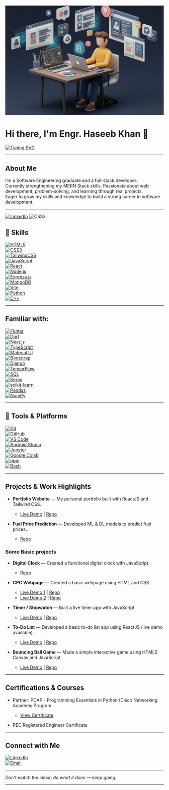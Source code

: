 ![Frontend Developer Illustration](https://github.com/Haseeb-Khan-Official/Haseeb-Khan-Official/blob/582538bcaaf1d51e892c9919d788f0913eb87ff9/newportrait.png)  

# Hi there, I'm Engr. Haseeb Khan 👋  

[![Typing SVG](https://readme-typing-svg.demolab.com?font=Anton&weight=700&letterSpacing=5px&duration=4500&pause=1000&color=7CACDE&center=true&vCenter=true&width=800&lines=Software+Engineer;Full+Stack+Web+Developer;HTML+%7C+CSS+%7C+TailwindCSS+%7C+JavaScript;MongoDB+%7C+ExpressJS+%7C+ReactJS+%7C+NodeJS;Vite+%7C+Python)](https://git.io/typing-svg)

---

## About Me  

I’m a Software Engineering graduate and a full-stack developer.  
Currently strengthening my MERN Stack skills. Passionate about web development, problem-solving, and learning through real projects.  
Eager to grow my skills and knowledge to build a strong career in software development.  

---
[![LinkedIn](https://skillicons.dev/icons?i=linkedin)](https://www.linkedin.com/in/haseebkhanhk/)
![CSS3](https://skillicons.dev/icons?i=css)

## 🧠 Skills  

[![HTML5](https://img.shields.io/badge/HTML5-E34F26?logo=html5&logoColor=white&style=flat-circle)]()  
[![CSS3](https://img.shields.io/badge/CSS3-1572B6?logo=css3&logoColor=black&style=flat-square)]()  
[![TailwindCSS](https://img.shields.io/badge/TailwindCSS-06B6D4?logo=tailwindcss&logoColor=white&style=flat-circle)]()  
[![JavaScript](https://img.shields.io/badge/JavaScript-F7DF1E?logo=javascript&logoColor=black&style=flat-circle)]()  
[![React](https://img.shields.io/badge/React-61DAFB?logo=react&logoColor=black&style=flat-circle)]()  
[![Node.js](https://img.shields.io/badge/Node.js-339933?logo=node.js&logoColor=white&style=flat-circle)]()  
[![Express.js](https://img.shields.io/badge/Express.js-000000?logo=express&logoColor=white&style=flat-circle)]()  
[![MongoDB](https://img.shields.io/badge/MongoDB-47A248?logo=mongodb&logoColor=white&style=flat-circle)]()  
[![Vite](https://img.shields.io/badge/Vite-646CFF?logo=vite&logoColor=white&style=flat-circle)]()  
[![Python](https://img.shields.io/badge/Python-3776AB?logo=python&logoColor=white&style=flat-circle)]()  
[![C++](https://img.shields.io/badge/C++-00599C?logo=cplusplus&logoColor=white&style=flat-circle)]()  

---
## Familiar with:
[![Flutter](https://img.shields.io/badge/Flutter-02569B?logo=flutter&logoColor=white&style=flat-circle)]()  
[![Dart](https://img.shields.io/badge/Dart-0175C2?logo=dart&logoColor=white&style=flat-circle)]()  
[![Next.js](https://img.shields.io/badge/Next.js-000000?logo=nextdotjs&logoColor=white&style=flat-circle)]()  
[![TypeScript](https://img.shields.io/badge/TypeScript-3178C6?logo=typescript&logoColor=white&style=flat-circle)]()  
[![Material UI](https://img.shields.io/badge/Material%20UI-007FFF?logo=mui&logoColor=white&style=flat-circle)]()  
[![Bootstrap](https://img.shields.io/badge/Bootstrap-7952B3?logo=bootstrap&logoColor=white&style=flat-circle)]()  
[![Django](https://img.shields.io/badge/Django-092E20?logo=django&logoColor=white&style=flat-circle)]()  
[![TensorFlow](https://img.shields.io/badge/TensorFlow-FF6F00?logo=tensorflow&logoColor=white&style=flat-circle)]()  
[![SQL](https://img.shields.io/badge/SQL-4479A1?logo=postgresql&logoColor=white&style=flat-circle)]()  
[![Keras](https://img.shields.io/badge/Keras-D00000?logo=keras&logoColor=white&style=flat-circle)]()  
[![scikit-learn](https://img.shields.io/badge/scikit--learn-F7931E?logo=scikitlearn&logoColor=white&style=flat-circle)]()  
[![Pandas](https://img.shields.io/badge/Pandas-150458?logo=pandas&logoColor=white&style=flat-circle)]()  
[![NumPy](https://img.shields.io/badge/NumPy-013243?logo=numpy&logoColor=white&style=flat-circle)]()  

---

## 🧰 Tools & Platforms  

[![Git](https://img.shields.io/badge/Git-F05032?logo=git&logoColor=white&style=flat-circle)]()  
[![GitHub](https://img.shields.io/badge/GitHub-181717?logo=github&logoColor=white&style=flat-circle)]()  
[![VS Code](https://img.shields.io/badge/VS_Code-007ACC?logo=visualstudiocode&logoColor=white&style=flat-circle)]()  
[![Android Studio](https://img.shields.io/badge/Android_Studio-3DDC84?logo=androidstudio&logoColor=white&style=flat-circle)]()  
[![Jupyter](https://img.shields.io/badge/Jupyter-F37626?logo=jupyter&logoColor=white&style=flat-square)]()  
[![Google Colab](https://img.shields.io/badge/Google_Colab-F9AB00?logo=googlecolab&logoColor=black&style=flat-circle)]()  
[![npm](https://img.shields.io/badge/npm-CB3837?logo=npm&logoColor=white&style=flat-circle)]()  
[![Bash](https://img.shields.io/badge/Bash-4EAA25?logo=gnubash&logoColor=white&style=flat-circle)]()  

---

## Projects & Work Highlights
- **Portfolio Website** — My personal portfolio built with ReactJS and Tailwind CSS.
  * [Live Demo](https://haseebkhan-portfolio.vercel.app/) | [Repo](https://github.com/Haseeb-Khan-Official/My_Portfolio)

- **Fuel Price Prediction** — Developed ML & DL models to predict fuel prices.
  * [Repo](https://github.com/Haseeb-Khan-Official/fuelPricePrediction)
### Some Basic projects 
- **Digital Clock** — Created a functional digital clock with JavaScript.
  * [Repo](https://github.com/Haseeb-Khan-Official/digital-clock)
  
- **CPC Webpage** — Created a basic webpage using HTML and CSS.
  * [Live Demo 1](https://haseeb-khan-official.github.io/MyWebProjOld/) | [Repo](https://github.com/Haseeb-Khan-Official/MyWebProjOld)
  * [Live Demo 2](https://haseeb-khan-official.github.io/MyProjectNew/) | [Repo](https://github.com/Haseeb-Khan-Official/MyProjectNew)
  
- **Timer / Stopwatch** — Built a live timer app with JavaScript.  
  * [Live Demo](https://stop-watchv1.vercel.app/) | [Repo](https://github.com/Haseeb-Khan-Official/timer/tree/main)  

- **To-Do List** — Developed a basic to-do list app using ReactJS (live demo available).  
  * [Live Demo](https://to-do-listv1.vercel.app/) | [Repo](https://github.com/Haseeb-Khan-Official/todo-list)  

- **Bouncing Ball Game** — Made a simple interactive game using HTML5 Canvas and JavaScript.  
  * [Live Demo](https://ball-jumping-gamev1.vercel.app/) | [Repo](https://github.com/Haseeb-Khan-Official/Ball-jumping-game)

---

## Certifications & Courses
- Partner: PCAP - Programming Essentials in Python (Cisco Networking Academy Program
  * [ View Certificate ](https://drive.google.com/file/d/1FPNhDOwihd5xAe-hZFUBjkBmMP4hOl5R/view?usp=sharing)
    
- PEC Registered Engineer Certificate
  
---

## Connect with Me

[![LinkedIn](https://img.shields.io/badge/LinkedIn-blue?logo=linkedin&logoColor=white&style=flat-square)](https://www.linkedin.com/in/haseebkhanhk/)  
[![Email](https://img.shields.io/badge/Email-150458?logo=gmail&logoColor=white&style=flat-circle)](mailto:haseeb577221@gmail.com)  

---

*Don’t watch the clock; do what it does — keep going.*

---
